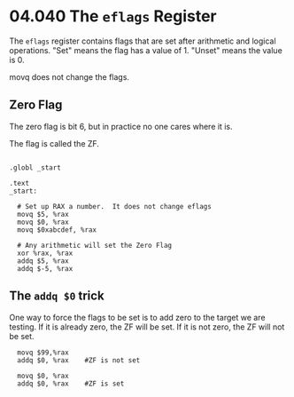 # 04.040 The `eflags` Register

The `eflags` register contains flags that are set after arithmetic and logical operations.  "Set" means the flag has a value of 1.  "Unset" means the value is 0.

movq does not change the flags.

## Zero Flag

The zero flag is bit 6, but in practice no one cares where it is.

The flag is called the ZF.

```

.globl _start

.text
_start:

  # Set up RAX a number.  It does not change eflags
  movq $5, %rax
  movq $0, %rax
  movq $0xabcdef, %rax

  # Any arithmetic will set the Zero Flag
  xor %rax, %rax
  addq $5, %rax
  addq $-5, %rax
```

## The `addq $0` trick

One way to force the flags to be set is to add zero to the target we are testing.  If it is already zero, the ZF will be set.  If it is not zero, the ZF will not be set.

```
  movq $99,%rax
  addq $0, %rax    #ZF is not set

  movq $0, %rax
  addq $0, %rax    #ZF is set
```